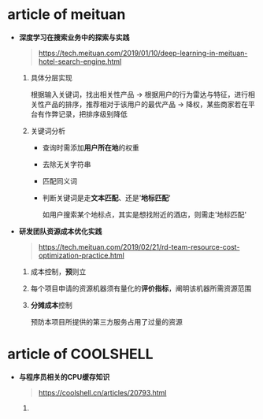 # article of meituan

- **深度学习在搜索业务中的探索与实践**

  > https://tech.meituan.com/2019/01/10/deep-learning-in-meituan-hotel-search-engine.html

  1. 具体分层实现

     根据输入关键词，找出相关性产品 -> 根据用户的行为雷达与特征，进行相关性产品的排序，推荐相对于该用户的最优产品 -> 降权，某些商家若在平台有作弊记录，把排序级别降低

  2. 关键词分析

     - 查询时需添加**用户所在地**的权重
  
     - 去除无关字符串
  
     - 匹配同义词
  
     - 判断关键词是走**文本匹配**、还是'**地标匹配**'
  
       如用户搜索某个地标点，其实是想找附近的酒店，则需走'地标匹配'
  
- **研发团队资源成本优化实践**

  > https://tech.meituan.com/2019/02/21/rd-team-resource-cost-optimization-practice.html

  1. 成本控制，**预**则立

  2. 每个项目申请的资源机器须有量化的**评价指标**，阐明该机器所需资源范围

  3. **分摊成本**控制

     预防本项目所提供的第三方服务占用了过量的资源



# article of COOLSHELL

- **与程序员相关的CPU缓存知识**

  > https://coolshell.cn/articles/20793.html

  1. 